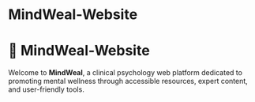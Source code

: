 # MindWeal-Website
# 🧠 MindWeal-Website

Welcome to **MindWeal**, a clinical psychology web platform dedicated to promoting mental wellness through accessible resources, expert content, and user-friendly tools.
